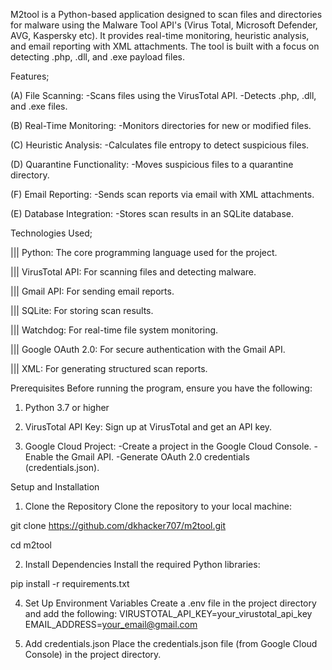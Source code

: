 M2tool is a Python-based application designed to scan files and directories for malware using the Malware Tool API's (Virus Total, Microsoft Defender, AVG, Kaspersky etc). It provides real-time monitoring, heuristic analysis, and email reporting with XML attachments. The tool is built with a focus on detecting .php, .dll, and .exe payload files.


Features;

(A) File Scanning:
-Scans files using the VirusTotal API.
-Detects .php, .dll, and .exe files.

(B) Real-Time Monitoring:
-Monitors directories for new or modified files.

(C) Heuristic Analysis:
-Calculates file entropy to detect suspicious files.

(D) Quarantine Functionality:
-Moves suspicious files to a quarantine directory.

(F) Email Reporting:
-Sends scan reports via email with XML attachments.

(E) Database Integration:
-Stores scan results in an SQLite database.

Technologies Used;

||| Python: The core programming language used for the project.

||| VirusTotal API: For scanning files and detecting malware.

||| Gmail API: For sending email reports.

||| SQLite: For storing scan results.

||| Watchdog: For real-time file system monitoring.

||| Google OAuth 2.0: For secure authentication with the Gmail API.

||| XML: For generating structured scan reports.

Prerequisites
Before running the program, ensure you have the following:
1. Python 3.7 or higher

2. VirusTotal API Key: Sign up at VirusTotal and get an API key.

3. Google Cloud Project:
-Create a project in the Google Cloud Console.
-Enable the Gmail API.
-Generate OAuth 2.0 credentials (credentials.json).

Setup and Installation
1. Clone the Repository
Clone the repository to your local machine:

git clone https://github.com/dkhacker707/m2tool.git

cd m2tool

2. Install Dependencies
Install the required Python libraries:

pip install -r requirements.txt

4. Set Up Environment Variables
Create a .env file in the project directory and add the following:
VIRUSTOTAL_API_KEY=your_virustotal_api_key
EMAIL_ADDRESS=your_email@gmail.com

4. Add credentials.json
Place the credentials.json file (from Google Cloud Console) in the project directory.



